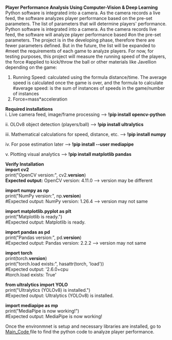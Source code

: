 **Player Performance Analysis Using Computer-Vision & Deep Learning**<br>
Python software is integrated into a camera. As the camera records a live feed, the software analyzes player performance based  on the pre-set parameters. The list of parameters that will determine players' performance.
Python software is integrated into a camera. As the camera records live feed, the software will analyze player performance based
#on the pre-set parameters. The project is in the developing phase, therefore there are fewer parameters defined. But in the future, the list will be expanded to #meet the requirements of each game to analyze players. For now, for testing purposes, this project will measure the running speed of the players, the force #applied to kick/throw the ball or other materials like Javellion depending on the game:
1. Running Speed: calculated using the formula distance/time. The average speed is calculated once the game is over, and the formula to calculate
#average speed: is the sum of instances of speeds in the game/number of instances
2. Force=mass*acceleration

**Required installations** <br>
i. Live camera feed, image/frame processing -->
**!pip install opencv-python**

ii. OLOv8 object detection (players/ball)  -->
**!pip install ultralytics**

iii. Mathematical calculations for speed, distance, etc.  -->
**!pip install numpy**

iv. For pose estimation later  -->
**!pip install --user mediapipe**

v. Plotting visual analytics  -->
**!pip install matplotlib pandas**

**Verify Installation**<br>
**import cv2** <br>
print("OpenCV version:", cv2.__version__) <br>
**Expected output:** OpenCV version: 4.11.0 --> version may be different<br>

**import numpy as np**<br>
print("NumPy version:", np.__version__)<br>
#Expected output: NumPy version: 1.26.4 --> version may not same<br>

**import matplotlib.pyplot as plt**<br>
print("Matplotlib is ready.")<br>
#Expected output: Matplotlib is ready.<br>

**import pandas as pd**<br>
print("Pandas version:", pd.__version__)<br>
#Expected output: Pandas version: 2.2.2 --> version may not same<br>

**import torch**<br>
print(torch.__version__)<br>
print("torch.load exists:", hasattr(torch, 'load'))<br>
#Expected output: '2.6.0+cpu<br>
#torch.load exists: True'<br>

**from ultralytics import YOLO**<br>
print("Ultralytics (YOLOv8) is installed.")<br>
#Expected output: Ultralytics (YOLOv8) is installed.<br>

**import mediapipe as mp**<br>
print("MediaPipe is now working!")<br>
#Expected output: MediaPipe is now working!<br>

Once the environmnet is setup and necessary libraries are installed, go to<a href="https://github.com/Nirmal8103/Player-Performance-Analysis/commit/73fe9484c8d36e5e157591261df1f02601e2ffe0"> Main_Code </a>file to find the python code to analyze player performance.
